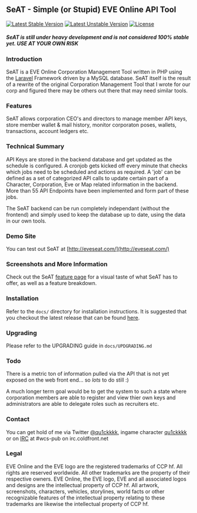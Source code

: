 ## SeAT - Simple (or Stupid) EVE Online API Tool ##
[![Latest Stable Version](https://poser.pugx.org/eve-seat/seat/v/stable.svg)](https://packagist.org/packages/eve-seat/seat) [![Latest Unstable Version](https://poser.pugx.org/eve-seat/seat/v/unstable.svg)](https://packagist.org/packages/eve-seat/seat) [![License](https://poser.pugx.org/eve-seat/seat/license.svg)](https://packagist.org/packages/eve-seat/seat)

##### *SeAT is still under heavy development and is not considered 100% stable yet. USE AT YOUR OWN RISK* #####

### Introduction ###
SeAT is a EVE Online Corporation Management Tool written in PHP using the [Laravel][1] Framework driven by a MySQL database.
SeAT itself is the result of a rewrite of the original Corporation Management Tool that I wrote for our corp and figured there may be others out there that may need similar tools.

### Features ###
SeAT allows corporation CEO's and directors to manage member API keys, store member wallet & mail history, monitor corporaton poses, wallets, transactions, account ledgers etc.

### Technical Summary ###
API Keys are stored in the backend database and get updated as the schedule is configured. A cronjob gets kicked off every minute that checks which jobs need to be scheduled and actions as required.
A 'job' can be defined as a set of categorized API calls to update certain part of a Character, Corporation, Eve or Map related information in the backend. More than 55 API Endpoints have been implemented and form part of these jobs.

The SeAT backend can be run completely independant (without the frontend) and simply used to keep the database up to date, using the data in our own tools.

### Demo Site ###
You can test out SeAT at [http://eveseat.com/](http://eveseat.com/)

### Screenshots and More Information ###
Check out the SeAT [feature page](http://eve-seat.github.io/) for a visual taste of what SeAT has to offer, as well as a feature breakdown.

### Installation ###
Refer to the `docs/` directory for installation instructions. It is suggested that you checkout the latest release that can be found [here](https://github.com/eve-seat/seat/releases).

### Upgrading ###
Please refer to the UPGRADING guide in `docs/UPDGRADING.md`

### Todo ###
There is a metric ton of information pulled via the API that is not yet exposed on the web front end... so *lots* to do still :)

A much longer term goal would be to get the system to such a state where corporation members are able to register and view thier own keys and administrators are able to delegate roles such as recruiters etc.

### Contact ###
You can get hold of me via Twitter [@qu1ckkkk](https://twitter.com/qu1ckkkk), ingame character [qu1ckkkk](http://evewho.com/pilot/qu1ckkkk) or on [IRC](https://kiwiirc.com/client/irc.coldfront.net/?nick=seat_user|?#wcs-pub) at #wcs-pub on irc.coldfront.net

  [1]: http://laravel.com/

### Legal ###
EVE Online and the EVE logo are the registered trademarks of CCP hf. All rights are reserved worldwide. All other trademarks are the property of their respective owners. EVE Online, the EVE logo, EVE and all associated logos and designs are the intellectual property of CCP hf. All artwork, screenshots, characters, vehicles, storylines, world facts or other recognizable features of the intellectual property relating to these trademarks are likewise the intellectual property of CCP hf.

